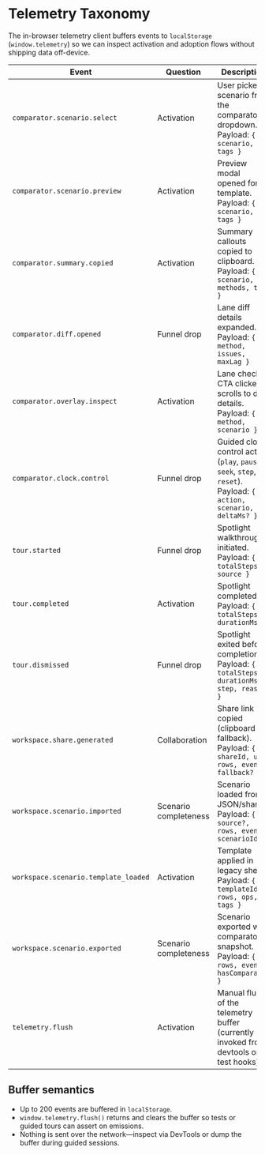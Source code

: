 # Telemetry Taxonomy

The in-browser telemetry client buffers events to `localStorage` (`window.telemetry`) so we can inspect activation and adoption flows without shipping data off-device.

| Event | Question | Description |
| --- | --- | --- |
| `comparator.scenario.select` | Activation | User picked a scenario from the comparator dropdown. Payload: `{ scenario, tags }` |
| `comparator.scenario.preview` | Activation | Preview modal opened for a template. Payload: `{ scenario, tags }` |
| `comparator.summary.copied` | Activation | Summary callouts copied to clipboard. Payload: `{ scenario, methods, tags }` |
| `comparator.diff.opened` | Funnel drop | Lane diff details expanded. Payload: `{ method, issues, maxLag }` |
| `comparator.overlay.inspect` | Activation | Lane checks CTA clicked; scrolls to diff details. Payload: `{ method, scenario }` |
| `comparator.clock.control` | Funnel drop | Guided clock control action (`play`, `pause`, `seek`, `step`, `reset`). Payload: `{ action, scenario, deltaMs? }` |
| `tour.started` | Funnel drop | Spotlight walkthrough initiated. Payload: `{ totalSteps, source }` |
| `tour.completed` | Activation | Spotlight completed. Payload: `{ totalSteps, durationMs }` |
| `tour.dismissed` | Funnel drop | Spotlight exited before completion. Payload: `{ totalSteps, durationMs, step, reason }` |
| `workspace.share.generated` | Collaboration | Share link copied (clipboard or fallback). Payload: `{ shareId, url, rows, events, fallback? }` |
| `workspace.scenario.imported` | Scenario completeness | Scenario loaded from JSON/share. Payload: `{ source?, rows, events, scenarioId }` |
| `workspace.scenario.template_loaded` | Activation | Template applied in legacy shell. Payload: `{ templateId, rows, ops, tags }` |
| `workspace.scenario.exported` | Scenario completeness | Scenario exported with comparator snapshot. Payload: `{ rows, events, hasComparator }` |
| `telemetry.flush` | Activation | Manual flush of the telemetry buffer (currently invoked from devtools or test hooks). |

## Buffer semantics
- Up to 200 events are buffered in `localStorage`.
- `window.telemetry.flush()` returns and clears the buffer so tests or guided tours can assert on emissions.
- Nothing is sent over the network—inspect via DevTools or dump the buffer during guided sessions.
